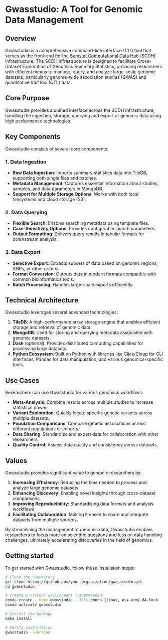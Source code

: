 

# Gwasstudio: A Tool for Genomic Data Management

## Overview

Gwasstudio is a comprehensive command-line interface (CLI) tool that serves as the front-end for the [Sumstat Computational Data Hub](https://github.com/ht-diva/cdh_in_a_box) (SCDH) infrastructure.
The SCDH infrastructure is designed to facilitate Cross-Dataset Exploration of Genomics Summary Statistics, providing researchers with efficient means to manage, query, and analyze large-scale genomic datasets, particularly genome-wide association studies (GWAS) and quantitative trait loci (QTL) data.

## Core Purpose

Gwasstudio provides a unified interface across the SCDH infrastructure, handling the ingestion, storage, querying and export of genomic data using high performance technologies.

## Key Components

Gwasstudio consists of several core components:

### 1. Data Ingestion
- **Raw Data Ingestion**: Imports summary statistics data into TileDB, supporting both single files and batches.
- **Metadata Management**: Captures essential information about studies, samples, and data parameters in MongoDB.
- **Support for Multiple Storage Options**: Works with both local filesystems and cloud storage (S3).

### 2. Data Querying
- **Flexible Search**: Enables searching metadata using template files.
- **Case-Sensitivity Options**: Provides configurable search parameters.
- **Output Formatting**: Delivers query results in tabular formats for downstream analysis.

### 3. Data Export
- **Selective Export**: Extracts subsets of data based on genomic regions, SNPs, or other criteria.
- **Format Conversion**: Outputs data in modern formats compatible with common bioinformatics tools.
- **Batch Processing**: Handles large-scale exports efficiently.

## Technical Architecture

Gwasstudio leverages several advanced technologies:

1. **TileDB**: A high-performance array storage engine that enables efficient storage and retrieval of genomic data.
2. **MongoDB**: Used for storing and querying metadata associated with genomic datasets.
3. **Dask** (optional): Provides distributed computing capabilities for processing large datasets.
4. **Python Ecosystem**: Built on Python with libraries like Click/Cloup for CLI interfaces, Pandas for data manipulation, and various genomics-specific tools.

## Use Cases

Researchers can use Gwasstudio for various genomics workflows:

- **Meta-Analysis**: Combine results across multiple studies to increase statistical power.
- **Variant Exploration**: Quickly locate specific genetic variants across multiple datasets.
- **Population Comparisons**: Compare genetic associations across different populations or cohorts.
- **Data Sharing**: Standardize and export data for collaboration with other researchers.
- **Quality Control**: Assess data quality and consistency across datasets.

## Values

Gwasstudio provides significant value to genomic researchers by:

1. **Increasing Efficiency**: Reducing the time needed to process and analyze large genomic datasets.
2. **Enhancing Discovery**: Enabling novel insights through cross-dataset comparisons.
3. **Improving Reproducibility**: Standardizing data formats and analysis workflows.
4. **Facilitating Collaboration**: Making it easier to share and integrate datasets from multiple sources.

By streamlining the management of genomic data, Gwasstudio enables researchers to focus more on scientific questions and less on data handling challenges, ultimately accelerating discoveries in the field of genomics.


## Getting started

To get started with Gwasstudio, follow these installation steps:
```bash
# Clone the repository
git clone https://github.com/your-organization/gwasstudio.git
cd gwasstudio

# Create a virtual environment (recommended)
conda create --name gwasstudio --file conda-{linux, osx-arm}-64.lock
conda activate gwasstudio

# Install the package
make install

# Verify installation
gwasstudio --version
```
